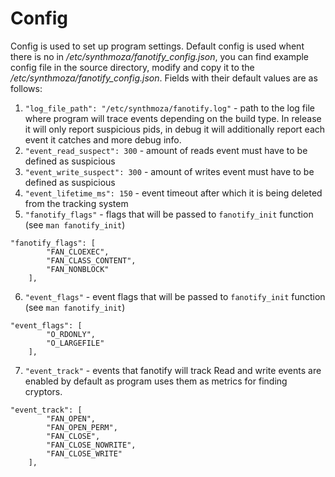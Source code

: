 # Config
Config is used to set up program settings. Default config is used whent there is no in */etc/synthmoza/fanotify_config.json*, you can find example config file in the source directory, modify and copy it to the */etc/synthmoza/fanotify_config.json*. Fields with their default values are as follows:

1) ```"log_file_path": "/etc/synthmoza/fanotify.log"``` - path to the log file where program will trace events depending on the build type. In release it will only report suspicious pids,  in debug it will additionally report each event it catches and more debug info.
2) ```"event_read_suspect": 300``` - amount of reads event must have to be defined as suspicious
3) ```"event_write_suspect": 300``` - amount of writes event must have to be defined as suspicious
4) ```"event_lifetime_ms": 150``` - event timeout after which it is being deleted from the tracking system
5) ```"fanotify_flags"``` - flags that will be passed to ```fanotify_init``` function (see ```man fanotify_init```)
```
"fanotify_flags": [
        "FAN_CLOEXEC",
        "FAN_CLASS_CONTENT",
        "FAN_NONBLOCK"
    ],
```
6) ```"event_flags"``` - event flags that will be passed to ```fanotify_init``` function (see ```man fanotify_init```)
```
"event_flags": [
        "O_RDONLY",
        "O_LARGEFILE"
    ],
```
7) ```"event_track"``` - events that fanotify will track Read and write events are enabled by default as program uses them as metrics for finding cryptors.
```
"event_track": [
        "FAN_OPEN",
        "FAN_OPEN_PERM",
        "FAN_CLOSE",
        "FAN_CLOSE_NOWRITE",
        "FAN_CLOSE_WRITE"
    ],
```